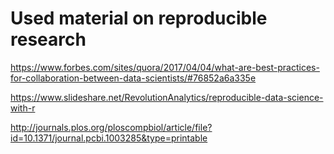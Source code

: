 # Used material on reproducible research 

https://www.forbes.com/sites/quora/2017/04/04/what-are-best-practices-for-collaboration-between-data-scientists/#76852a6a335e
  
https://www.slideshare.net/RevolutionAnalytics/reproducible-data-science-with-r

http://journals.plos.org/ploscompbiol/article/file?id=10.1371/journal.pcbi.1003285&type=printable
